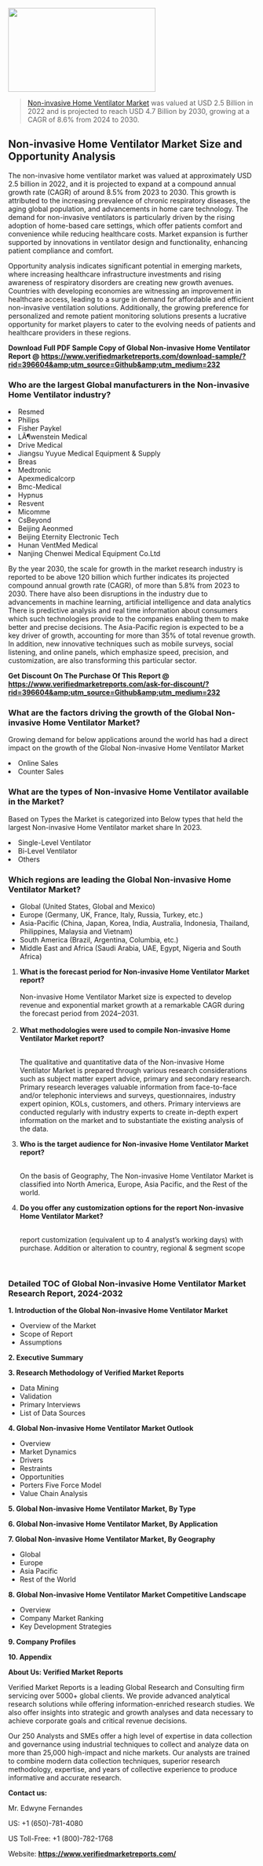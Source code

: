 
<img src="https://ffe5etoiles.com/wp-content/uploads/2024/12/MST1-300x171.png" alt="" width="300" height="171" class="alignnone size-medium wp-image-20088" /><blockquote><p><p><a href="https://www.verifiedmarketreports.com/download-sample/?rid=396604&utm_source=Github&utm_medium=232" target="_blank">Non-invasive Home Ventilator Market</a> was valued at USD 2.5 Billion in 2022 and is projected to reach USD 4.7 Billion by 2030, growing at a CAGR of 8.6% from 2024 to 2030.</p></blockquote><p><h2>Non-invasive Home Ventilator Market Size and Opportunity Analysis</h2> <p>The non-invasive home ventilator market was valued at approximately USD 2.5 billion in 2022, and it is projected to expand at a compound annual growth rate (CAGR) of around 8.5% from 2023 to 2030. This growth is attributed to the increasing prevalence of chronic respiratory diseases, the aging global population, and advancements in home care technology. The demand for non-invasive ventilators is particularly driven by the rising adoption of home-based care settings, which offer patients comfort and convenience while reducing healthcare costs. Market expansion is further supported by innovations in ventilator design and functionality, enhancing patient compliance and comfort.</p> <p>Opportunity analysis indicates significant potential in emerging markets, where increasing healthcare infrastructure investments and rising awareness of respiratory disorders are creating new growth avenues. Countries with developing economies are witnessing an improvement in healthcare access, leading to a surge in demand for affordable and efficient non-invasive ventilation solutions. Additionally, the growing preference for personalized and remote patient monitoring solutions presents a lucrative opportunity for market players to cater to the evolving needs of patients and healthcare providers in these regions.</p> </p><p class=""><strong>Download Full PDF Sample Copy of Global Non-invasive Home Ventilator Report @ <a href="https://www.verifiedmarketreports.com/download-sample/?rid=396604&amp;utm_source=Github&amp;utm_medium=232" target="_blank">https://www.verifiedmarketreports.com/download-sample/?rid=396604&amp;utm_source=Github&amp;utm_medium=232</a></strong></p><h3 id="" class="">Who are the largest Global manufacturers in the Non-invasive Home Ventilator industry?</h3><p><li>Resmed</li><li> Philips</li><li> Fisher Paykel</li><li> LÃ¶wenstein Medical</li><li> Drive Medical</li><li> Jiangsu Yuyue Medical Equipment & Supply</li><li> Breas</li><li> Medtronic</li><li> Apexmedicalcorp</li><li> Bmc-Medical</li><li> Hypnus</li><li> Resvent</li><li> Micomme</li><li> CsBeyond</li><li> Beijing Aeonmed</li><li> Beijing Eternity Electronic Tech</li><li> Hunan VentMed Medical</li><li> Nanjing Chenwei Medical Equipment Co.Ltd</li></p><div class=""><div class="" dir="" data-message-author-role="" data-message-id="" data-message-model-slug=""><div class=""><div class=""><div class=""><div class="" dir="" data-message-author-role="" data-message-id="" data-message-model-slug=""><div class=""><div class=""><p>By the year 2030, the scale for growth in the market research industry is reported to be above 120 billion which further indicates its projected compound annual growth rate (CAGR), of more than 5.8% from 2023 to 2030. There have also been disruptions in the industry due to advancements in machine learning, artificial intelligence and data analytics There is predictive analysis and real time information about consumers which such technologies provide to the companies enabling them to make better and precise decisions. The Asia-Pacific region is expected to be a key driver of growth, accounting for more than 35% of total revenue growth. In addition, new innovative techniques such as mobile surveys, social listening, and online panels, which emphasize speed, precision, and customization, are also transforming this particular sector.</p><p><strong>Get Discount On The Purchase Of This Report @&nbsp; <a href="https://www.verifiedmarketreports.com/ask-for-discount/?rid=396604&amp;utm_source=Github&amp;utm_medium=232" target="_blank">https://www.verifiedmarketreports.com/ask-for-discount/?rid=396604&amp;utm_source=Github&amp;utm_medium=232</a></strong></p></div></div></div></div></div></div></div></div><h3 id="" class="">What are the factors driving the growth of the Global Non-invasive Home Ventilator Market?</h3><p id="" class="">Growing demand for below applications around the world has had a direct impact on the growth of the Global Non-invasive Home Ventilator Market</p><p id="" class=""><li>Online Sales</li><li> Counter Sales</li></p><h3 id="" class="">What are the types of Non-invasive Home Ventilator available in the Market?</h3><p id="" class="">Based on Types the Market is categorized into Below types that held the largest Non-invasive Home Ventilator market share In 2023.</p><p id="" class=""><li>Single-Level Ventilator</li><li> Bi-Level Ventilator</li><li> Others</li></p><h3 id="" class="">Which regions are leading the Global Non-invasive Home Ventilator Market?</h3><ul><li>Global (United States, Global and Mexico)</li><li>Europe (Germany, UK, France, Italy, Russia, Turkey, etc.)</li><li>Asia-Pacific (China, Japan, Korea, India, Australia, Indonesia, Thailand, Philippines, Malaysia and Vietnam)</li><li>South America (Brazil, Argentina, Columbia, etc.)</li><li>Middle East and Africa (Saudi Arabia, UAE, Egypt, Nigeria and South Africa)</li></ul><p><ol><li><strong>What is the forecast period for Non-invasive Home Ventilator Market report?<br /></strong><br /><span data-sheets-root="1" data-sheets-value="{&quot;1&quot;:2,&quot;2&quot;:&quot;XXXX size is expected to develop revenue and exponential market growth at a remarkable CAGR during the forecast period from 2024&ndash;2030.&quot;}" data-sheets-userformat="{&quot;2&quot;:12674,&quot;4&quot;:{&quot;1&quot;:2,&quot;2&quot;:16776960},&quot;10&quot;:2,&quot;11&quot;:0,&quot;15&quot;:&quot;Arial&quot;,&quot;16&quot;:12}">Non-invasive Home Ventilator Market size is expected to develop revenue and exponential market growth at a remarkable CAGR during the forecast period from 2024&ndash;2031.</span><br /><br /></li><li><strong>What methodologies were used to compile Non-invasive Home Ventilator Market report?<br /><br /></strong><p>The qualitative and quantitative data of the&nbsp;Non-invasive Home Ventilator Market is prepared through various research considerations such as subject matter expert advice, primary and secondary research. Primary research leverages valuable information from face-to-face and/or telephonic interviews and surveys, questionnaires, industry expert opinion, KOLs, customers, and others. Primary interviews are conducted regularly with industry experts to create in-depth expert information on the market and to substantiate the existing analysis of the data.&nbsp;</p></li><li><strong>Who is the target audience for Non-invasive Home Ventilator Market report?<br /><br /></strong><p>On the basis of Geography, The&nbsp;Non-invasive Home Ventilator Market is classified into North America, Europe, Asia Pacific, and the Rest of the world.</p></li><li><strong>Do you offer any customization options for the report Non-invasive Home Ventilator Market?<br /><br /></strong><p>report customization (equivalent up to 4 analyst&rsquo;s working days) with purchase. Addition or alteration to country, regional &amp; segment scope</p><p>&nbsp;</p></li></ol></p><h3 id="" class="">Detailed TOC of Global Non-invasive Home Ventilator Market Research Report, 2024-2032</h3><p id="" class=""><strong>1. Introduction of the Global Non-invasive Home Ventilator Market</strong></p><ul><li>Overview of the Market</li><li>Scope of Report</li><li>Assumptions</li></ul><p id="" class=""><strong>2. Executive Summary</strong></p><p id="" class=""><strong>3. Research Methodology of&nbsp;Verified Market Reports</strong></p><ul><li>Data Mining</li><li>Validation</li><li>Primary Interviews</li><li>List of Data Sources</li></ul><p id="" class=""><strong>4. Global Non-invasive Home Ventilator Market Outlook</strong></p><ul><li>Overview</li><li>Market Dynamics</li><li>Drivers</li><li>Restraints</li><li>Opportunities</li><li>Porters Five Force Model</li><li>Value Chain Analysis</li></ul><p id="" class=""><strong>5. Global Non-invasive Home Ventilator Market, By&nbsp;Type</strong></p><p id="" class=""><strong>6. Global Non-invasive Home Ventilator Market, By Application</strong></p><p id="" class=""><strong>7. Global Non-invasive Home Ventilator Market, By Geography</strong></p><ul><li>Global</li><li>Europe</li><li>Asia Pacific</li><li>Rest of the World</li></ul><p id="" class=""><strong>8. Global Non-invasive Home Ventilator Market Competitive Landscape</strong></p><ul><li>Overview</li><li>Company Market Ranking</li><li>Key Development Strategies</li></ul><p id="" class=""><strong>9. Company Profiles</strong></p><p id="" class=""><strong>10. Appendix</strong></p><p id="" class=""><strong>About Us: Verified Market Reports</strong></p><p id="" class="">Verified Market Reports is a leading Global Research and Consulting firm servicing over 5000+ global clients. We provide advanced analytical research solutions while offering information-enriched research studies. We also offer insights into strategic and growth analyses and data necessary to achieve corporate goals and critical revenue decisions.</p><p id="" class="">Our 250 Analysts and SMEs offer a high level of expertise in data collection and governance using industrial techniques to collect and analyze data on more than 25,000 high-impact and niche markets. Our analysts are trained to combine modern data collection techniques, superior research methodology, expertise, and years of collective experience to produce informative and accurate research.</p><p id="" class=""><strong>Contact us:</strong></p><p id="" class="">Mr. Edwyne Fernandes</p><p id="" class="">US: +1 (650)-781-4080</p><p id="" class="">US Toll-Free: +1 (800)-782-1768</p><p id="" class="">Website: <a target="" data-test-app-aware-link=""><strong>https://www.verifiedmarketreports.com/</strong></a></p>

